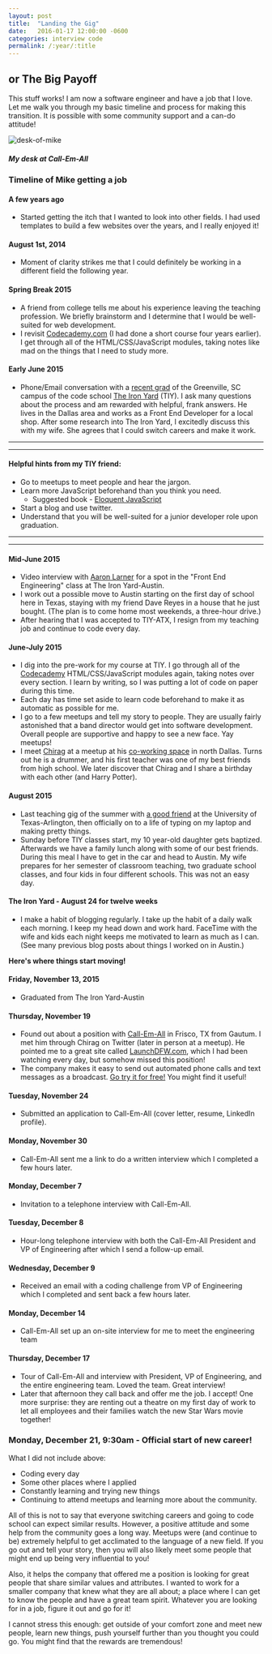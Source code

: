 ```yaml
---
layout: post
title:  "Landing the Gig"
date:   2016-01-17 12:00:00 -0600
categories: interview code
permalink: /:year/:title
---
```


## or The Big Payoff

This stuff works! I am now a software engineer and have a job that I love. Let me walk you through my basic timeline and process for making this transition. It is possible with some community support and a can-do attitude!

![desk-of-mike](http://res.cloudinary.com/drumsensei/image/upload/v1515865003/desk-of-mike_vzb8bl.jpg)

##### My desk at Call-Em-All

### Timeline of Mike getting a job

#### A few years ago
- Started getting the itch that I wanted to look into other fields. I had used templates to build a few websites over the years, and I really enjoyed it!

#### August 1st, 2014
- Moment of clarity strikes me that I could definitely be working in a different field the following year.

#### Spring Break 2015
- A friend from college tells me about his experience leaving the teaching profession. We briefly brainstorm and I determine that I would be well-suited for web development.
- I revisit [Codecademy.com](https://www.codecademy.com/learn) (I had done a short course four years earlier). I get through all of the HTML/CSS/JavaScript modules, taking notes like mad on the things that I need to study more.

#### Early June 2015
- Phone/Email conversation with a [recent grad](http://www.colorturtle.com/) of the Greenville, SC campus of the code school [The Iron Yard](https://www.theironyard.com/) (TIY). I ask many questions about the process and am rewarded with helpful, frank answers. He lives in the Dallas area and works as a Front End Developer for a local shop. After some research into The Iron Yard, I excitedly discuss this with my wife. She agrees that I could switch careers and make it work.

---
---

#### Helpful hints from my TIY friend:

- Go to meetups to meet people and hear the jargon.
- Learn more JavaScript beforehand than you think you need.
  - Suggested book - [Eloquent JavaScript](http://eloquentjavascript.net/index.html)
- Start a blog and use twitter.
- Understand that you will be well-suited for a junior developer role upon graduation.

---
---

#### Mid-June 2015
- Video interview with [Aaron Larner](https://twitter.com/alarner) for a spot in the "Front End Engineering" class at The Iron Yard-Austin.
- I work out a possible move to Austin starting on the first day of school here in Texas, staying with my friend Dave Reyes in a house that he just bought. (The plan is to come home most weekends, a three-hour drive.)
- After hearing that I was accepted to TIY-ATX, I resign from my teaching job and continue to code every day.

#### June-July 2015
- I dig into the pre-work for my course at TIY. I go through all of the [Codecademy](https://www.codecademy.com/learn) HTML/CSS/JavaScript modules again, taking notes over every section. I learn by writing, so I was putting a lot of code on paper during this time.
- Each day has time set aside to learn code beforehand to make it as automatic as possible for me.
- I go to a few meetups and tell my story to people. They are usually fairly astonished that a band director would get into software development. Overall people are supportive and happy to see a new face. Yay meetups!
- I meet [Chirag](https://twitter.com/ChicagoGupta) at a meetup at his [co-working space](http://www.noddfw.com/) in north Dallas. Turns out he is a drummer, and his first teacher was one of my best friends from high school. We later discover that Chirag and I share a birthday with each other (and Harry Potter).

#### August 2015
- Last teaching gig of the summer with [a good friend](https://twitter.com/aeldridgeperc) at the University of Texas-Arlington, then officially on to a life of typing on my laptop and making pretty things.
- Sunday before TIY classes start, my 10 year-old daughter gets baptized. Afterwards we have a family lunch along with some of our best friends. During this meal I have to get in the car and head to Austin. My wife prepares for her semester of classroom teaching, two graduate school classes, and four kids in four different schools. This was not an easy day.

#### The Iron Yard - August 24 for twelve weeks
- I make a habit of blogging regularly. I take up the habit of a daily walk each morning. I keep my head down and work hard. FaceTime with the wife and kids each night keeps me motivated to learn as much as I can. (See many previous blog posts about things I worked on in Austin.)

**Here's where things start moving!**

#### Friday, November 13, 2015
- Graduated from The Iron Yard-Austin

#### Thursday, November 19
- Found out about a position with [Call-Em-All](https://www.call-em-all.com/) in Frisco, TX from Gautum. I met him through Chirag on Twitter (later in person at a meetup). He pointed me to a great site called [LaunchDFW.com](http://launchdfw.com/), which I had been watching every day, but somehow missed this position!
- The company makes it easy to send out automated phone calls and text messages as a broadcast. [Go try it for free!](https://www.call-em-all.com/freetrial) You might find it useful!

#### Tuesday, November 24
- Submitted an application to Call-Em-All (cover letter, resume, LinkedIn profile).

#### Monday, November 30
- Call-Em-All sent me a link to do a written interview which I completed a few hours later.

#### Monday, December 7
- Invitation to a telephone interview with Call-Em-All.

#### Tuesday, December 8
- Hour-long telephone interview with both the Call-Em-All President and VP of Engineering after which I send a follow-up email.

#### Wednesday, December 9
- Received an email with a coding challenge from VP of Engineering which I completed and sent back a few hours later.

#### Monday, December 14
- Call-Em-All set up an on-site interview for me to meet the engineering team

#### Thursday, December 17
- Tour of Call-Em-All and interview with President, VP of Engineering, and the entire engineering team. Loved the team. Great interview!
- Later that afternoon they call back and offer me the job. I accept! One more surprise: they are renting out a theatre on my first day of work to let all employees and their families watch the new Star Wars movie together!

### Monday, December 21, 9:30am - Official start of new career!

What I did not include above:
- Coding every day
- Some other places where I applied
- Constantly learning and trying new things
- Continuing to attend meetups and learning more about the community.

All of this is not to say that everyone switching careers and going to code school can expect similar results. However, a positive attitude and some help from the community goes a long way. Meetups were (and continue to be) extremely helpful to get acclimated to the language of a new field. If you go out and tell your story, then you will also likely meet some people that might end up being very influential to you!

Also, it helps the company that offered me a position is looking for great people that share similar values and attributes. I wanted to work for a smaller company that knew what they are all about; a place where I can get to know the people and have a great team spirit. Whatever you are looking for in a job, figure it out and go for it!

I cannot stress this enough: get outside of your comfort zone and meet new people, learn new things, push yourself further than you thought you could go. You might find that the rewards are tremendous!
